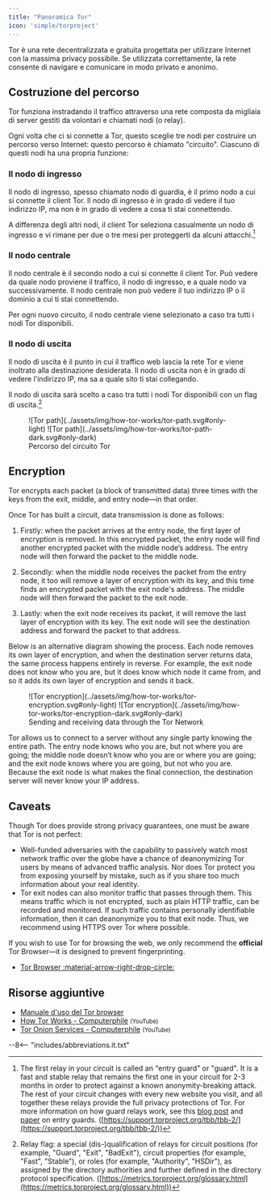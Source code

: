 ```yaml
---
title: "Panoramica Tor"
icon: 'simple/torproject'
---
```


Tor è una rete decentralizzata e gratuita progettata per utilizzare Internet con la massima privacy possibile. Se utilizzata correttamente, la rete consente di navigare e comunicare in modo privato e anonimo.

## Costruzione del percorso

Tor funziona instradando il traffico attraverso una rete composta da migliaia di server gestiti da volontari e chiamati nodi (o relay).

Ogni volta che ci si connette a Tor, questo sceglie tre nodi per costruire un percorso verso Internet: questo percorso è chiamato "circuito". Ciascuno di questi nodi ha una propria funzione:

### Il nodo di ingresso

Il nodo di ingresso, spesso chiamato nodo di guardia, è il primo nodo a cui si connette il client Tor. Il nodo di ingresso è in grado di vedere il tuo indirizzo IP, ma non è in grado di vedere a cosa ti stai connettendo.

A differenza degli altri nodi, il client Tor seleziona casualmente un nodo di ingresso e vi rimane per due o tre mesi per proteggerti da alcuni attacchi.[^1]

### Il nodo centrale

Il nodo centrale è il secondo nodo a cui si connette il client Tor. Può vedere da quale nodo proviene il traffico, il nodo di ingresso, e a quale nodo va successivamente. Il nodo centrale non può vedere il tuo indirizzo IP o il dominio a cui ti stai connettendo.

Per ogni nuovo circuito, il nodo centrale viene selezionato a caso tra tutti i nodi Tor disponibili.

### Il nodo di uscita

Il nodo di uscita è il punto in cui il traffico web lascia la rete Tor e viene inoltrato alla destinazione desiderata. Il nodo di uscita non è in grado di vedere l'indirizzo IP, ma sa a quale sito ti stai collegando.

Il nodo di uscita sarà scelto a caso tra tutti i nodi Tor disponibili con un flag di uscita.[^2]

<figure markdown>
  ![Tor path](../assets/img/how-tor-works/tor-path.svg#only-light)
  ![Tor path](../assets/img/how-tor-works/tor-path-dark.svg#only-dark)
  <figcaption>Percorso del circuito Tor</figcaption>
</figure>

## Encryption

Tor encrypts each packet (a block of transmitted data) three times with the keys from the exit, middle, and entry node—in that order.

Once Tor has built a circuit, data transmission is done as follows:

1. Firstly: when the packet arrives at the entry node, the first layer of encryption is removed. In this encrypted packet, the entry node will find another encrypted packet with the middle node’s address. The entry node will then forward the packet to the middle node.

2. Secondly: when the middle node receives the packet from the entry node, it too will remove a layer of encryption with its key, and this time finds an encrypted packet with the exit node's address. The middle node will then forward the packet to the exit node.

3. Lastly: when the exit node receives its packet, it will remove the last layer of encryption with its key. The exit node will see the destination address and forward the packet to that address.

Below is an alternative diagram showing the process. Each node removes its own layer of encryption, and when the destination server returns data, the same process happens entirely in reverse. For example, the exit node does not know who you are, but it does know which node it came from, and so it adds its own layer of encryption and sends it back.

<figure markdown>
  ![Tor encryption](../assets/img/how-tor-works/tor-encryption.svg#only-light)
  ![Tor encryption](../assets/img/how-tor-works/tor-encryption-dark.svg#only-dark)
  <figcaption>Sending and receiving data through the Tor Network</figcaption>
</figure>

Tor allows us to connect to a server without any single party knowing the entire path. The entry node knows who you are, but not where you are going; the middle node doesn’t know who you are or where you are going; and the exit node knows where you are going, but not who you are. Because the exit node is what makes the final connection, the destination server will never know your IP address.

## Caveats

Though Tor does provide strong privacy guarantees, one must be aware that Tor is not perfect:

- Well-funded adversaries with the capability to passively watch most network traffic over the globe have a chance of deanonymizing Tor users by means of advanced traffic analysis. Nor does Tor protect you from exposing yourself by mistake, such as if you share too much information about your real identity.
- Tor exit nodes can also monitor traffic that passes through them. This means traffic which is not encrypted, such as plain HTTP traffic, can be recorded and monitored. If such traffic contains personally identifiable information, then it can deanonymize you to that exit node. Thus, we recommend using HTTPS over Tor where possible.

If you wish to use Tor for browsing the web, we only recommend the **official** Tor Browser—it is designed to prevent fingerprinting.

- [Tor Browser :material-arrow-right-drop-circle:](../tor.md#tor-browser)

## Risorse aggiuntive

- [Manuale d'uso del Tor browser](https://tb-manual.torproject.org)
- [How Tor Works - Computerphile](https://invidious.privacyguides.net/embed/QRYzre4bf7I?local=true) <small>(YouTube)</small>
- [Tor Onion Services - Computerphile](https://invidious.privacyguides.net/embed/lVcbq_a5N9I?local=true) <small>(YouTube)</small>

--8<-- "includes/abbreviations.it.txt"

[^1]: The first relay in your circuit is called an "entry guard" or "guard". It is a fast and stable relay that remains the first one in your circuit for 2-3 months in order to protect against a known anonymity-breaking attack. The rest of your circuit changes with every new website you visit, and all together these relays provide the full privacy protections of Tor. For more information on how guard relays work, see this [blog post](https://blog.torproject.org/improving-tors-anonymity-changing-guard-parameters) and [paper](https://www-users.cs.umn.edu/~hoppernj/single_guard.pdf) on entry guards. ([https://support.torproject.org/tbb/tbb-2/](https://support.torproject.org/tbb/tbb-2/))

[^2]: Relay flag: a special (dis-)qualification of relays for circuit positions (for example, "Guard", "Exit", "BadExit"), circuit properties (for example, "Fast", "Stable"), or roles (for example, "Authority", "HSDir"), as assigned by the directory authorities and further defined in the directory protocol specification. ([https://metrics.torproject.org/glossary.html](https://metrics.torproject.org/glossary.html))
